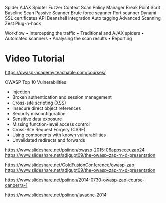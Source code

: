 Spider
AJAX Spidter
Fuzzer
Context
Scan Policy Manager
Break Point
Scrit
Baseline Scan
Passive Scanner
Brute force scanner
Port scanner
Dynami SSL certificates
API
Beanshell integration
Auto tagging
Advanced Scanning
Zest
Plug-n-hack


Workflow
• Intercepting the traffic
• Traditional and AJAX spiders
• Automated scanners
• Analysing the scan results
• Reporting


# Video Tutorial
https://owasp-academy.teachable.com/courses/


OWASP Top 10 Vulnerabilities
* Injection
* Broken authentication and session management
* Cross-site scripting (XSS)
* Insecure direct object references
* Security misconfiguration
* Sensitive data exposure
* Missing function-level access control
* Cross-Site Request Forgery (CSRF)
* Using components with known vulnerabilities
* Unvalidated redirects and forwards


https://www.slideshare.net/psiinon/owasp-2015-06appseceuzap24
https://www.slideshare.net/adigupt09/the-owasp-zap-rn-d-presentation

https://www.slideshare.net/ColdFusionConference/owasp-zap
https://www.slideshare.net/adigupt09/the-owasp-zap-rn-d-presentation

https://www.slideshare.net/psiinon/2014-0730-owasp-zap-course-canberra-1

https://www.slideshare.net/psiinon/javaone-2014

